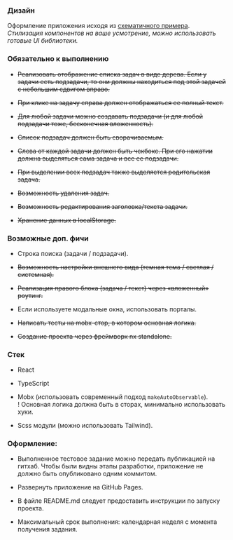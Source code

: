 ### Дизайн

Оформление приложения исходя из [схематичного примера](https://www.figma.com/file/9ptzO19xMujbgo0YVG6KTB/%D1%82%D0%B5%D1%81%D1%82?type=design&node-id=0-1&t=SQIDI8pmIiJsGxfe-0).  
_Стилизация компонентов на ваше усмотрение, можно использовать готовые UI библиотеки._

### Обязательно к выполнению

- ~~Реализовать отображение списка задач в виде дерева. Если у задачи есть подзадачи, то они должны находиться под этой задачей с небольшим сдвигом вправо.~~

- ~~При клике на задачу справа должен отображаться ее полный текст.~~
- ~~Для любой задачи можно создавать подзадачи (и для любой подзадачи тоже, бесконечная вложенность).~~
- ~~Список подзадач должен быть сворачиваемым.~~
- ~~Слева от каждой задачи должен быть чекбокс. При его нажатии должна выделяться сама задача и все ее подзадачи.~~
- ~~При выделении всех подзадач также выделяется родительская задача.~~
- ~~Возможность удаления задач.~~
- ~~Возможность редактирования заголовка/текста задачи.~~
- ~~Хранение данных в localStorage.~~

### Возможные доп. фичи

- Строка поиска (задачи / подзадачи).

- ~~Возможность настройки внешнего вида (темная тема / светлая / системная).~~
- ~~Реализация правого блока (задача / текст) через «вложенный» роутинг.~~
- Если используете модальные окна, использовать порталы.
- ~~Написать тесты на mobx-стор, в котором основная логика.~~
- ~~Создание проекта через фреймворк nx standalone.~~

### Стек

- React

- TypeScript
- Mobx (использовать современный подход `makeAutoObservable`).  
  ! Основная логика должна быть в сторах, минимально использовать хуки.
- Scss модули (можно использовать Tailwind).

### Оформление:

- Выполненное тестовое задание можно передать публикацией на гитхаб. Чтобы были видны этапы разработки, приложение не должно быть опубликовано одним коммитом.

- Развернуть приложение на GitHub Pages.
- В файле README.md следует предоставить инструкции по запуску проекта.
- Максимальный срок выполнения: календарная неделя с момента получения задания.
